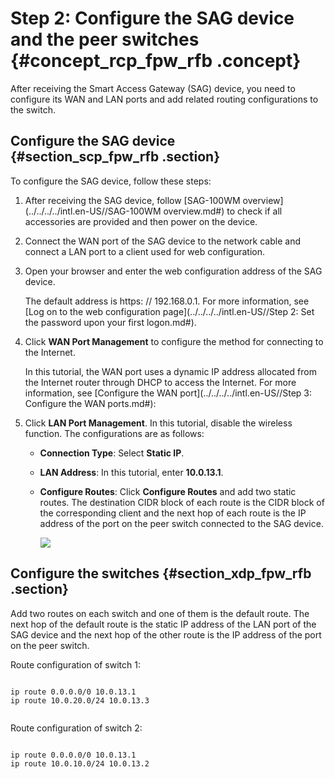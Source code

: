 # Step 2: Configure the SAG device and the peer switches {#concept_rcp_fpw_rfb .concept}

After receiving the Smart Access Gateway \(SAG\) device, you need to configure its WAN and LAN ports and add related routing configurations to the switch.

## Configure the SAG device {#section_scp_fpw_rfb .section}

To configure the SAG device, follow these steps:

1.  After receiving the SAG device, follow [SAG-100WM overview](../../../../intl.en-US//SAG-100WM overview.md#) to check if all accessories are provided and then power on the device.
2.  Connect the WAN port of the SAG device to the network cable and connect a LAN port to a client used for web configuration.
3.  Open your browser and enter the web configuration address of the SAG device.

    The default address is https: // 192.168.0.1. For more information, see [Log on to the web configuration page](../../../../intl.en-US//Step 2: Set the password upon your first logon.md#).

4.  Click **WAN Port Management** to configure the method for connecting to the Internet.

    In this tutorial, the WAN port uses a dynamic IP address allocated from the Internet router through DHCP to access the Internet. For more information, see [Configure the WAN port](../../../../intl.en-US//Step 3: Configure the WAN ports.md#):

5.  Click **LAN Port Management**. In this tutorial, disable the wireless function. The configurations are as follows:
    -   **Connection Type**: Select **Static IP**.
    -   **LAN Address**: In this tutorial, enter **10.0.13.1**.
    -   **Configure Routes**: Click **Configure Routes** and add two static routes. The destination CIDR block of each route is the CIDR block of the corresponding client and the next hop of each route is the IP address of the port on the peer switch connected to the SAG device.

        ![](http://static-aliyun-doc.oss-cn-hangzhou.aliyuncs.com/assets/img/60912/156376359630635_en-US.png)


## Configure the switches {#section_xdp_fpw_rfb .section}

Add two routes on each switch and one of them is the default route. The next hop of the default route is the static IP address of the LAN port of the SAG device and the next hop of the other route is the IP address of the port on the peer switch.

Route configuration of switch 1:

``` {#codeblock_qgq_jlr_6mh}

ip route 0.0.0.0/0 10.0.13.1
ip route 10.0.20.0/24 10.0.13.3
				
```

Route configuration of switch 2:

``` {#codeblock_g6u_gru_v4y}

ip route 0.0.0.0/0 10.0.13.1
ip route 10.0.10.0/24 10.0.13.2
				
```

